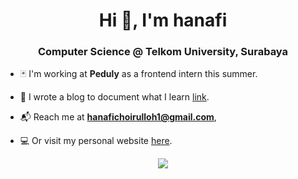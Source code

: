 <h1 align="center">Hi 👋, I'm hanafi</h1>
<h3 align="center">Computer Science @ Telkom University, Surabaya</h3>

- 🃏 I'm working at **Peduly** as a frontend intern this summer.

- 💼 I wrote a blog to document what I learn [link](https://monalisa-blog.vercel.app/).

- 📬  Reach me at **hanafichoirulloh1@gmail.com**,

- 💻  Or visit my personal website [here](https://hanafichoi.netlify.app/).

<p align="center">
  <img src="https://github-readme-stats.vercel.app/api?username=H7mei&bg_color=1f2938&text_color=FFFFFF&count_private=true&show_icons=true&hide_border=true&include_all_commits=true" />
</p>
